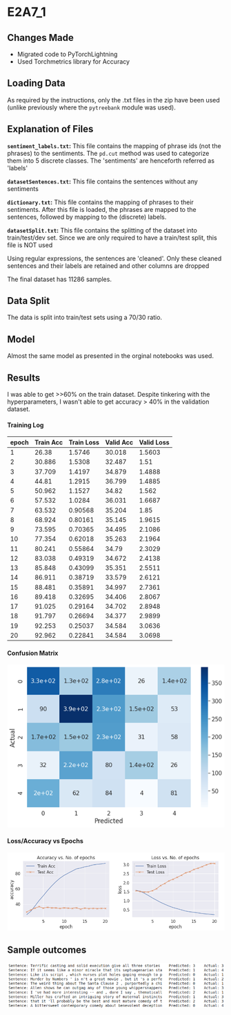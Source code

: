 # E2A7_1

## Changes Made  
- Migrated code to PyTorchLightning
- Used Torchmetrics library for Accuracy

## Loading Data

As required by the instructions, only the .txt files in the zip have been used (unlike previously where the `pytreebank` module was used).

## Explanation of Files

**`sentiment_labels.txt`:** This file contains the mapping of phrase ids (not the phrases) to the sentiments. The `pd.cut` method was used to categorize them into 5 discrete classes. The 'sentiments' are henceforth referred as 'labels'

**`datasetSentences.txt`:** This file contains the sentences without any sentiments

**`dictionary.txt`:** This file contains the mapping of phrases to their sentiments. After this file is loaded, the phrases are mapped to the sentences, followed by mapping to the (discrete) labels.

**`datasetSplit.txt`:** This file contains the splitting of the dataset into train/test/dev set. Since we are only required to have a train/test split, this file is NOT used

Using regular expressions, the sentences are 'cleaned'. Only these cleaned sentences and their labels are retained and other columns are dropped

The final dataset has 11286 samples.

## Data Split
The data is split into train/test  sets using a 70/30 ratio.

## Model
Almost the same model as presented in the orginal notebooks was used. 



## Results

I was able to get >>60% on the train dataset. Despite tinkering with the hyperparameters, I wasn't able to get accuracy > 40% in the validation dataset.

#### Training Log
|    epoch    |   Train Acc |  Train Loss |   Valid Acc |  Valid Loss |
| ----------- | ----------- | ----------- | ----------- | ----------- | 
|           1 |       26.38 |      1.5746 |      30.018 |      1.5603 |
|           2 |      30.886 |      1.5308 |      32.487 |        1.51 |
|           3 |      37.709 |      1.4197 |      34.879 |      1.4888 |
|           4 |       44.81 |      1.2915 |      36.799 |      1.4885 |
|           5 |      50.962 |      1.1527 |       34.82 |       1.562 |
|           6 |      57.532 |      1.0284 |      36.031 |      1.6687 |
|           7 |      63.532 |     0.90568 |      35.204 |        1.85 |
|           8 |      68.924 |     0.80161 |      35.145 |      1.9615 |
|           9 |      73.595 |     0.70365 |      34.495 |      2.1086 |
|          10 |      77.354 |     0.62018 |      35.263 |      2.1964 |
|          11 |      80.241 |     0.55864 |       34.79 |      2.3029 |
|          12 |      83.038 |     0.49319 |      34.672 |      2.4138 |
|          13 |      85.848 |     0.43099 |      35.351 |      2.5511 |
|          14 |      86.911 |     0.38719 |      33.579 |      2.6121 |
|          15 |      88.481 |     0.35891 |      34.997 |      2.7361 |
|          16 |      89.418 |     0.32695 |      34.406 |      2.8067 |
|          17 |      91.025 |     0.29164 |      34.702 |      2.8948 |
|          18 |      91.797 |     0.26694 |      34.377 |      2.9899 |
|          19 |      92.253 |     0.25037 |      34.584 |      3.0636 |
|          20 |      92.962 |     0.22841 |      34.584 |      3.0698 |

#### Confusion Matrix
![Confusion Matrix](cm.png?raw=true "Backpropagation in Excels")

#### Loss/Accuracy vs Epochs
![Alt text](logs.png?raw=true "Backpropagation in Excels")


## Sample outcomes


![samples](samples.png?raw=true "Backpropagation in Excels")

